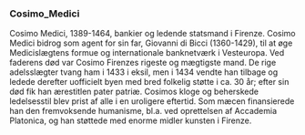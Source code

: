 ### Cosimo_Medici


Cosimo Medici, 1389-1464, bankier og ledende statsmand i Firenze. Cosimo Medici bidrog som agent for sin far, Giovanni di Bicci (1360-1429), til at øge Medicislægtens formue og internationale banknetværk i Vesteuropa. Ved faderens død var Cosimo Firenzes rigeste og mægtigste mand. De rige adelsslægter tvang ham i 1433 i eksil, men i 1434 vendte han tilbage og ledede derefter uofficielt byen med bred folkelig støtte i ca. 30 år; efter sin død fik han ærestitlen pater patriæ. Cosimos kloge og beherskede ledelsesstil blev prist af alle i en uroligere eftertid. Som mæcen finansierede han den fremvoksende humanisme, bl.a. ved oprettelsen af Accademia Platonica, og han støttede med enorme midler kunsten i Firenze.